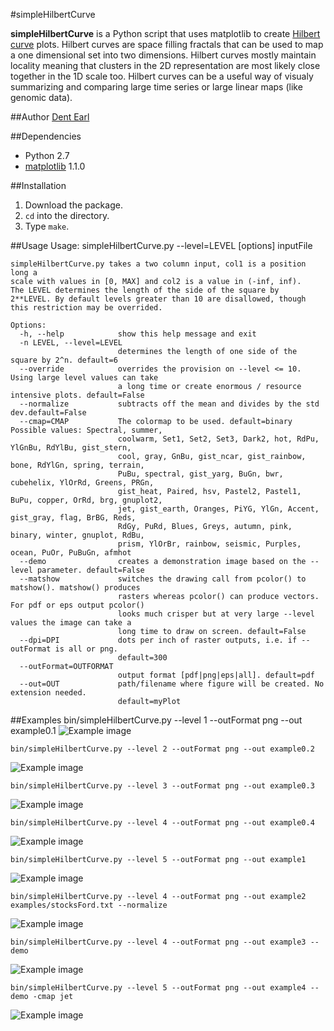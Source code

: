 #simpleHilbertCurve

**simpleHilbertCurve** is a Python script that uses matplotlib to create [Hilbert curve](http://en.wikipedia.org/wiki/Hilbert_curve) plots. Hilbert curves are space filling fractals that can be used to map a one dimensional set into two dimensions. Hilbert curves mostly maintain locality meaning that clusters in the 2D representation are most likely close together in the 1D scale too. Hilbert curves can be a useful way of visualy summarizing and comparing large time series or large linear maps (like genomic data).

##Author
[Dent Earl](https://github.com/dentearl/)

##Dependencies
* Python 2.7
* [matplotlib](http://matplotlib.sourceforge.net/) 1.1.0

##Installation
1. Download the package.
2. <code>cd</code> into the directory.
3. Type <code>make</code>.
    
##Usage
    Usage: simpleHilbertCurve.py --level=LEVEL [options] inputFile

    simpleHilbertCurve.py takes a two column input, col1 is a position long a
    scale with values in [0, MAX] and col2 is a value in (-inf, inf).
    The LEVEL determines the length of the side of the square by
    2**LEVEL. By default levels greater than 10 are disallowed, though
    this restriction may be overrided.

    Options:
      -h, --help            show this help message and exit
      -n LEVEL, --level=LEVEL
                            determines the length of one side of the square by 2^n. default=6
      --override            overrides the provision on --level <= 10. Using large level values can take
                            a long time or create enormous / resource intensive plots. default=False
      --normalize           subtracts off the mean and divides by the std dev.default=False
      --cmap=CMAP           The colormap to be used. default=binary Possible values: Spectral, summer,
                            coolwarm, Set1, Set2, Set3, Dark2, hot, RdPu, YlGnBu, RdYlBu, gist_stern,
                            cool, gray, GnBu, gist_ncar, gist_rainbow, bone, RdYlGn, spring, terrain,
                            PuBu, spectral, gist_yarg, BuGn, bwr, cubehelix, YlOrRd, Greens, PRGn,
                            gist_heat, Paired, hsv, Pastel2, Pastel1, BuPu, copper, OrRd, brg, gnuplot2,
                            jet, gist_earth, Oranges, PiYG, YlGn, Accent, gist_gray, flag, BrBG, Reds,
                            RdGy, PuRd, Blues, Greys, autumn, pink, binary, winter, gnuplot, RdBu,
                            prism, YlOrBr, rainbow, seismic, Purples, ocean, PuOr, PuBuGn, afmhot
      --demo                creates a demonstration image based on the --level parameter. default=False
      --matshow             switches the drawing call from pcolor() to matshow(). matshow() produces
                            rasters whereas pcolor() can produce vectors. For pdf or eps output pcolor()
                            looks much crisper but at very large --level values the image can take a
                            long time to draw on screen. default=False
      --dpi=DPI             dots per inch of raster outputs, i.e. if --outFormat is all or png.
                            default=300
      --outFormat=OUTFORMAT
                            output format [pdf|png|eps|all]. default=pdf
      --out=OUT             path/filename where figure will be created. No extension needed.
                            default=myPlot

##Examples
    bin/simpleHilbertCurve.py --level 1 --outFormat png --out example0.1
![Example image](https://github.com/dentearl/simpleHilbertCurve/raw/master/examples/example0.1.png)

    bin/simpleHilbertCurve.py --level 2 --outFormat png --out example0.2
![Example image](https://github.com/dentearl/simpleHilbertCurve/raw/master/examples/example0.2.png)

    bin/simpleHilbertCurve.py --level 3 --outFormat png --out example0.3
![Example image](https://github.com/dentearl/simpleHilbertCurve/raw/master/examples/example0.3.png)

    bin/simpleHilbertCurve.py --level 4 --outFormat png --out example0.4
![Example image](https://github.com/dentearl/simpleHilbertCurve/raw/master/examples/example0.4.png)

    bin/simpleHilbertCurve.py --level 5 --outFormat png --out example1
![Example image](https://github.com/dentearl/simpleHilbertCurve/raw/master/examples/example1.png)
    
    bin/simpleHilbertCurve.py --level 4 --outFormat png --out example2 examples/stocksFord.txt --normalize
![Example image](https://github.com/dentearl/simpleHilbertCurve/raw/master/examples/example2.png)

    bin/simpleHilbertCurve.py --level 4 --outFormat png --out example3 --demo
![Example image](https://github.com/dentearl/simpleHilbertCurve/raw/master/examples/example3.png)

    bin/simpleHilbertCurve.py --level 5 --outFormat png --out example4 --demo -cmap jet
![Example image](https://github.com/dentearl/simpleHilbertCurve/raw/master/examples/example4.png)

